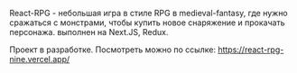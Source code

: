 React-RPG - небольшая игра в стиле RPG в medieval-fantasy, где нужно сражаться с монстрами, чтобы купить новое снаряжение и прокачать персонажа. выполнен на Next.JS, Redux.

Проект в разработке. Посмотреть можно по ссылке: https://react-rpg-nine.vercel.app/